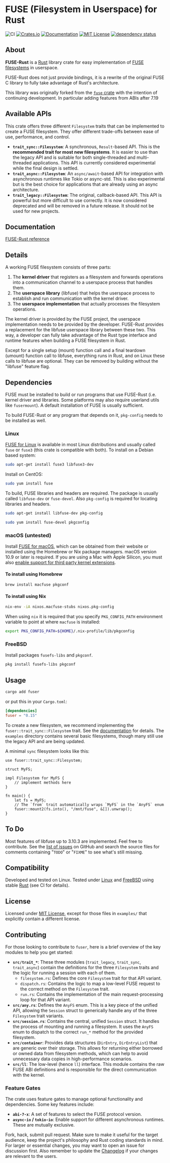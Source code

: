 # FUSE (Filesystem in Userspace) for Rust

![CI](https://github.com/cberner/fuser/actions/workflows/ci.yml/badge.svg)
[![Crates.io](https://img.shields.io/crates/v/fuser.svg)](https://crates.io/crates/fuser)
[![Documentation](https://docs.rs/fuser/badge.svg)](https://docs.rs/fuser)
[![MIT License](https://img.shields.io/badge/license-MIT-blue.svg)](https://github.com/cberner/fuser/blob/master/LICENSE.md)
[![dependency status](https://deps.rs/repo/github/cberner/fuser/status.svg)](https://deps.rs/repo/github/cberner/fuser)

## About

**FUSE-Rust** is a [Rust] library crate for easy implementation of [FUSE filesystems][FUSE for Linux] in userspace.

FUSE-Rust does not just provide bindings, it is a rewrite of the original FUSE C library to fully take advantage of Rust's architecture.

This library was originally forked from the [`fuse` crate](https://github.com/zargony/fuse-rs) with the intention
of continuing development. In particular adding features from ABIs after 7.19

## Available APIs

This crate offers three different `Filesystem` traits that can be implemented to create a FUSE filesystem. They offer different trade-offs between ease of use, performance, and control.

*   **`trait_sync::Filesystem`**: A synchronous, `Result`-based API. This is the **recommended trait for most new filesystems**. It is easier to use than the legacy API and is suitable for both single-threaded and multi-threaded applications. This API is currently considered experimental while the final design is settled.
*   **`trait_async::Filesystem`**: An `async/await`-based API for integration with asynchronous runtimes like Tokio or async-std. This is also experimental but is the best choice for applications that are already using an async architecture.
*   **`trait_legacy::Filesystem`**: The original, callback-based API. This API is powerful but more difficult to use correctly. It is now considered deprecated and will be removed in a future release. It should not be used for new projects.

## Documentation

[FUSE-Rust reference][Documentation]

## Details

A working FUSE filesystem consists of three parts:

1. The **kernel driver** that registers as a filesystem and forwards operations into a communication channel to a userspace process that handles them.
1. The **userspace library** (libfuse) that helps the userspace process to establish and run communication with the kernel driver.
1. The **userspace implementation** that actually processes the filesystem operations.

The kernel driver is provided by the FUSE project, the userspace implementation needs to be provided by the developer. FUSE-Rust provides a replacement for the libfuse userspace library between these two. This way, a developer can fully take advantage of the Rust type interface and runtime features when building a FUSE filesystem in Rust.

Except for a single setup (mount) function call and a final teardown (umount) function call to libfuse, everything runs in Rust, and on Linux these calls to libfuse are optional. They can be removed by building without the "libfuse" feature flag.

## Dependencies

FUSE must be installed to build or run programs that use FUSE-Rust (i.e. kernel driver and libraries. Some platforms may also require userland utils like `fusermount`). A default installation of FUSE is usually sufficient.

To build FUSE-Rust or any program that depends on it, `pkg-config` needs to be installed as well.

### Linux

[FUSE for Linux] is available in most Linux distributions and usually called `fuse` or `fuse3` (this crate is compatible with both). To install on a Debian based system:

```sh
sudo apt-get install fuse3 libfuse3-dev
```

Install on CentOS:

```sh
sudo yum install fuse
```

To build, FUSE libraries and headers are required. The package is usually called `libfuse-dev` or `fuse-devel`. Also `pkg-config` is required for locating libraries and headers.

```sh
sudo apt-get install libfuse-dev pkg-config
```

```sh
sudo yum install fuse-devel pkgconfig
```

### macOS (untested)

Install [FUSE for macOS], which can be obtained from their website or installed using the Homebrew or Nix package managers. macOS version 10.9 or later is required. If you are using a Mac with Apple Silicon, you must also [enable support for third party kernel extensions][enable kext].


#### To install using Homebrew

```sh
brew install macfuse pkgconf
```

#### To install using Nix

``` sh
nix-env -iA nixos.macfuse-stubs nixos.pkg-config
```

When using `nix` it is required that you specify `PKG_CONFIG_PATH` environment variable to point at where `macfuse` is installed:

``` sh
export PKG_CONFIG_PATH=${HOME}/.nix-profile/lib/pkgconfig
```

### FreeBSD

Install packages `fusefs-libs` and `pkgconf`.

```sh
pkg install fusefs-libs pkgconf
```

## Usage

```sh
cargo add fuser
```

or put this in your `Cargo.toml`:

```toml
[dependencies]
fuser = "0.15"
```

To create a new filesystem, we recommend implementing the `fuser::trait_sync::Filesystem` trait. See the [documentation] for details. The `examples` directory contains several basic filesystems, though many still use the legacy API and are being updated.

A minimal `sync` filesystem looks like this:

```rust,ignore
use fuser::trait_sync::Filesystem;

struct MyFS;

impl Filesystem for MyFS {
    // implement methods here
}

fn main() {
    let fs = MyFS;
    // The `from` trait automatically wraps `MyFS` in the `AnyFS` enum
    fuser::mount2(fs.into(), "/mnt/fuse", &[]).unwrap();
}
```

## To Do

Most features of libfuse up to 3.10.3 are implemented. Feel free to contribute. See the [list of issues][issues] on GitHub and search the source files for comments containing "`TODO`" or "`FIXME`" to see what's still missing.

## Compatibility

Developed and tested on Linux. Tested under [Linux][FUSE for Linux] and [FreeBSD][FUSE for FreeBSD] using stable [Rust] (see CI for details).

## License

Licensed under [MIT License](LICENSE.md), except for those files in `examples/` that explicitly contain a different license.

## Contributing

For those looking to contribute to `fuser`, here is a brief overview of the key modules to help you get started:

*   **`src/trait_*`**: These three modules (`trait_legacy`, `trait_sync`, `trait_async`) contain the definitions for the three `Filesystem` traits and the logic for running a session with each of them.
    *   `filesystem.rs`: Defines the core `Filesystem` trait for that API variant.
    *   `dispatch.rs`: Contains the logic to map a low-level FUSE request to the correct method on the `Filesystem` trait.
    *   `run.rs`: Contains the implementation of the main request-processing loop for that API variant.
*   **`src/any.rs`**: Defines the `AnyFS` enum. This is a key piece of the unified API, allowing the `Session` struct to generically handle any of the three `Filesystem` trait variants.
*   **`src/session.rs`**: Contains the central, unified `Session` struct. It handles the process of mounting and running a filesystem. It uses the `AnyFS` enum to dispatch to the correct `run_*` method for the provided filesystem.
*   **`src/container`**: Provides data structures (`DirEntry`, `DirEntryList`) that are generic over their storage. This allows for returning either borrowed or owned data from filesystem methods, which can help to avoid unnecessary data copies in high-performance scenarios.
*   **`src/ll`**: The low-level (hence `ll`) interface. This module contains the raw FUSE ABI definitions and is responsible for the direct communication with the kernel.

### Feature Gates

The crate uses feature gates to manage optional functionality and dependencies. Some key features include:
*   **`abi-7-x`**: A set of features to select the FUSE protocol version.
*   **`async-io` / `tokio-io`**: Enable support for different asynchronous runtimes. These are mutually exclusive.

Fork, hack, submit pull request. Make sure to make it useful for the target audience, keep the project's philosophy and Rust coding standards in mind. For larger or essential changes, you may want to open an issue for discussion first. Also remember to update the [Changelog] if your changes are relevant to the users.

[Rust]: https://rust-lang.org
[Homebrew]: https://brew.sh
[Changelog]: https://keepachangelog.com/en/1.0.0/

[FUSE-Rust]: https://github.com/cberner/fuser
[issues]: https://github.com/cberner/fuser/issues
[Documentation]: https://docs.rs/fuser

[FUSE for Linux]: https://github.com/libfuse/libfuse/
[FUSE for macOS]: https://macfuse.github.io
[enable kext]: https://github.com/macfuse/macfuse/wiki/Getting-Started#enabling-support-for-third-party-kernel-extensions-apple-silicon-macs
[FUSE for FreeBSD]: https://wiki.freebsd.org/FUSEFS
